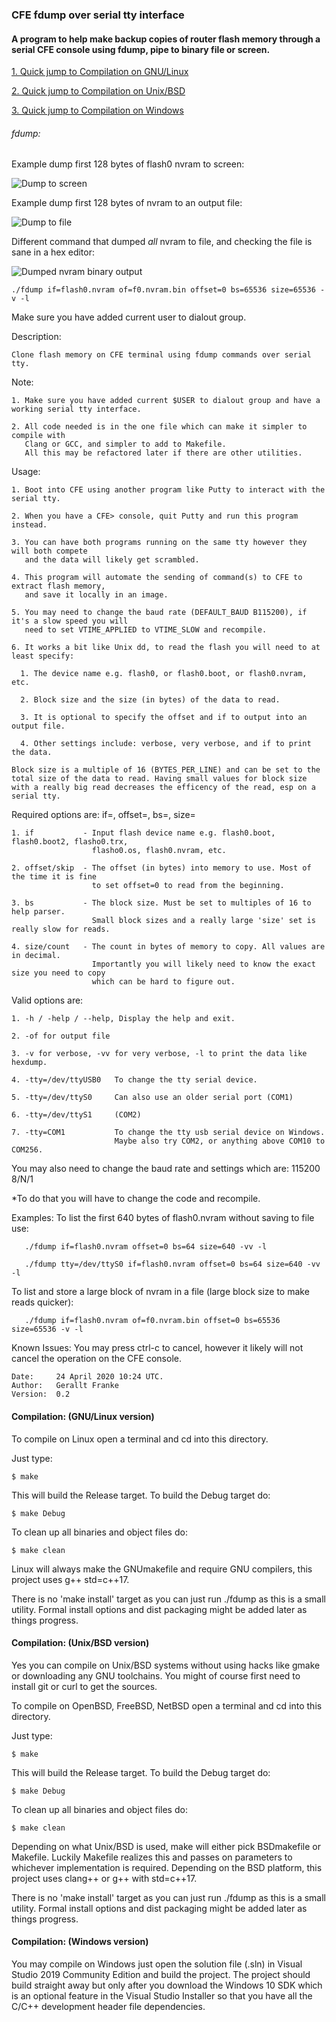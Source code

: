 ### CFE fdump over serial tty interface
#### A program to help make backup copies of router flash memory through a serial CFE console using fdump, pipe to binary file or screen.


[1. Quick jump to Compilation on GNU/Linux](../../../CFE_fdump_tty#compilation-gnulinux-version "Quick jump to Compilation on GNU/Linux")

[2. Quick jump to Compilation on Unix/BSD](../../../CFE_fdump_tty#compilation-unixbsd-version "Quick jump to Compilation on Unix/BSD")

[3. Quick jump to Compilation on Windows](../../../CFE_fdump_tty#compilation-windows-version "Quick jump to Compilation on Windows")

###### fdump: 

Example dump first 128 bytes of flash0 nvram to screen:

![Dump to screen](https://github.com/geralltf/CFE_fdump_tty/raw/master/screenshots/test0_dump_to_screen.png "Example dump to screen.")

Example dump first 128 bytes of nvram to an output file:

![Dump to file](https://github.com/geralltf/CFE_fdump_tty/raw/master/screenshots/test1_dump_to_file.png "Example dump to file.")

Different command that dumped *all* nvram to file, and checking the file is sane in a hex editor: 

![Dumped nvram binary output](https://github.com/geralltf/CFE_fdump_tty/raw/master/screenshots/test1_dump_to_file_all_nvram.png "Dumped nvram opened in hex editor.")

    ./fdump if=flash0.nvram of=f0.nvram.bin offset=0 bs=65536 size=65536 -v -l


Make sure you have added current user to dialout group.


Description: 

    Clone flash memory on CFE terminal using fdump commands over serial tty.

Note:
 
    1. Make sure you have added current $USER to dialout group and have a working serial tty interface.

    2. All code needed is in the one file which can make it simpler to compile with
       Clang or GCC, and simpler to add to Makefile.
       All this may be refactored later if there are other utilities.

 Usage: 

    1. Boot into CFE using another program like Putty to interact with the serial tty. 

    2. When you have a CFE> console, quit Putty and run this program instead. 

    3. You can have both programs running on the same tty however they will both compete 
       and the data will likely get scrambled.

    4. This program will automate the sending of command(s) to CFE to extract flash memory,
       and save it locally in an image.

    5. You may need to change the baud rate (DEFAULT_BAUD B115200), if it's a slow speed you will 
       need to set VTIME_APPLIED to VTIME_SLOW and recompile.

    6. It works a bit like Unix dd, to read the flash you will need to at least specify:

      1. The device name e.g. flash0, or flash0.boot, or flash0.nvram, etc.

      2. Block size and the size (in bytes) of the data to read.

      3. It is optional to specify the offset and if to output into an output file.

      4. Other settings include: verbose, very verbose, and if to print the data.

    Block size is a multiple of 16 (BYTES_PER_LINE) and can be set to the
    total size of the data to read. Having small values for block size
    with a really big read decreases the efficency of the read, esp on a serial tty.

Required options are: if=, offset=, bs=, size=

    1. if           - Input flash device name e.g. flash0.boot, flash0.boot2, flasho0.trx,
                      flasho0.os, flash0.nvram, etc.

    2. offset/skip  - The offset (in bytes) into memory to use. Most of the time it is fine
                      to set offset=0 to read from the beginning.

    3. bs           - The block size. Must be set to multiples of 16 to help parser.
                      Small block sizes and a really large 'size' set is really slow for reads.

    4. size/count   - The count in bytes of memory to copy. All values are in decimal.
                      Importantly you will likely need to know the exact size you need to copy
                      which can be hard to figure out.

Valid options are:

    1. -h / -help / --help, Display the help and exit.

    2. -of for output file

    3. -v for verbose, -vv for very verbose, -l to print the data like hexdump.

    4. -tty=/dev/ttyUSB0   To change the tty serial device.

    5. -tty=/dev/ttyS0     Can also use an older serial port (COM1)

    6. -tty=/dev/ttyS1     (COM2)

    7. -tty=COM1           To change the tty usb serial device on Windows.
                           Maybe also try COM2, or anything above COM10 to COM256.

   You may also need to change the baud rate and settings which are: 115200 8/N/1

   *To do that you will have to change the code and recompile.

 Examples:
   To list the first 640 bytes of flash0.nvram without saving to file use:

       ./fdump if=flash0.nvram offset=0 bs=64 size=640 -vv -l

       ./fdump tty=/dev/ttyS0 if=flash0.nvram offset=0 bs=64 size=640 -vv -l

   To list and store a large block of nvram in a file (large block size to make reads quicker):

       ./fdump if=flash0.nvram of=f0.nvram.bin offset=0 bs=65536 size=65536 -v -l

 Known Issues: You may press ctrl-c to cancel, however it likely will not cancel the operation on the CFE console.

    Date:     24 April 2020 10:24 UTC.
    Author:   Gerallt Franke
    Version:  0.2

#### Compilation: (GNU/Linux version)

To compile on Linux open a terminal and cd into this directory. 

Just type: 

    $ make

This will build the Release target. To build the Debug target do:

    $ make Debug

To clean up all binaries and object files do:

    $ make clean 

Linux will always make the GNUmakefile and require GNU compilers, this project uses g++ std=c++17.

There is no 'make install' target as you can just run ./fdump <options> as this is a small utility. Formal install options and dist packaging might be added later as things progress. 

#### Compilation: (Unix/BSD version)

Yes you can compile on Unix/BSD systems without using hacks like gmake or downloading any GNU toolchains.
You might of course first need to install git or curl to get the sources.

To compile on OpenBSD, FreeBSD, NetBSD open a terminal and cd into this directory. 

Just type: 

    $ make

This will build the Release target. To build the Debug target do:

    $ make Debug

To clean up all binaries and object files do:

    $ make clean 

Depending on what Unix/BSD is used, make will either pick BSDmakefile or Makefile. Luckily Makefile realizes this and passes on parameters to whichever implementation is required. Depending on the BSD platform, this project uses clang++ or g++ with std=c++17.

There is no 'make install' target as you can just run ./fdump <options> as this is a small utility. Formal install options and dist packaging might be added later as things progress. 

#### Compilation: (Windows version)

You may compile on Windows just open the solution file (.sln) in Visual Studio 2019 Community Edition and build the project.
The project should build straight away but only after you download the Windows 10 SDK which is an optional feature in the Visual Studio Installer so that you have all the C/C++ development header file dependencies.